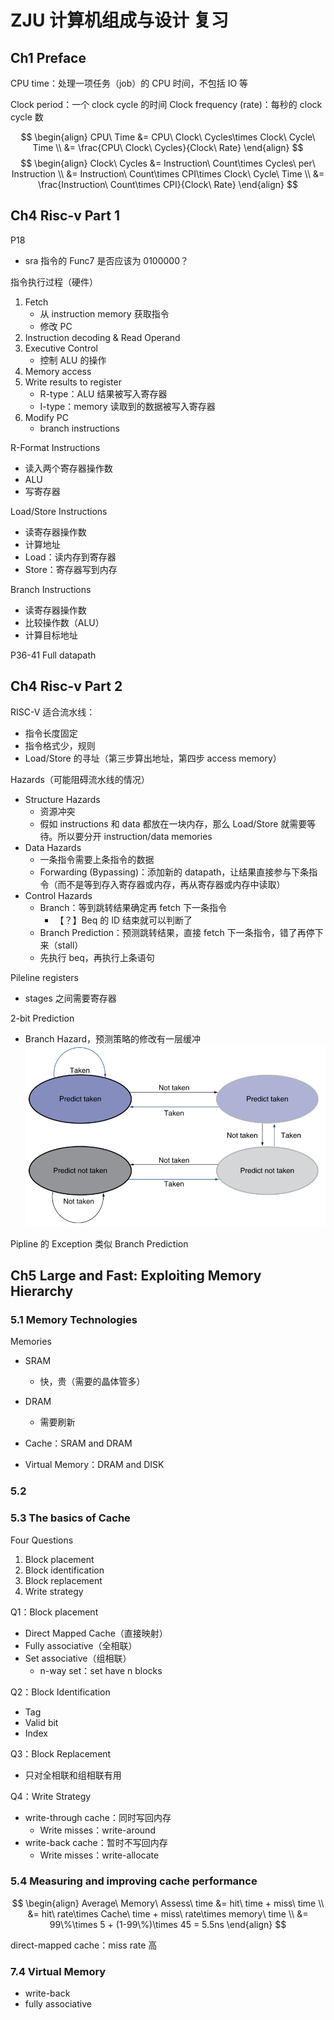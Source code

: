# ZJU 计算机组成与设计 复习


## Ch1 Preface
CPU time：处理一项任务（job）的 CPU 时间，不包括 IO 等

Clock period：一个 clock cycle 的时间
Clock frequency (rate)：每秒的 clock cycle 数

$$
\begin{align}
CPU\ Time &= CPU\ Clock\ Cycles\times Clock\ Cycle\ Time \\
&= \frac{CPU\ Clock\ Cycles}{Clock\ Rate}
\end{align}
$$
$$
\begin{align}
Clock\ Cycles &= Instruction\ Count\times Cycles\ per\ Instruction \\
&= Instruction\ Count\times CPI\times Clock\ Cycle\ Time \\
&= \frac{Instruction\ Count\times CPI}{Clock\ Rate}
\end{align}
$$

## Ch4 Risc-v Part 1
P18
* sra 指令的 Func7 是否应该为 0100000？

指令执行过程（硬件）
1. Fetch
	- 从 instruction memory 获取指令
	- 修改 PC
2. Instruction decoding & Read Operand
3. Executive Control
	- 控制 ALU 的操作
4. Memory access
5. Write results to register
	- R-type：ALU 结果被写入寄存器
	- I-type：memory 读取到的数据被写入寄存器
6. Modify PC
	- branch instructions

R-Format Instructions
* 读入两个寄存器操作数
* ALU
* 写寄存器

Load/Store Instructions
* 读寄存器操作数
* 计算地址
* Load：读内存到寄存器
* Store：寄存器写到内存

Branch Instructions
* 读寄存器操作数
* 比较操作数（ALU）
* 计算目标地址

P36-41 Full datapath

## Ch4 Risc-v Part 2
RISC-V 适合流水线：
* 指令长度固定
* 指令格式少，规则
* Load/Store 的寻址（第三步算出地址，第四步 access memory）

Hazards（可能阻碍流水线的情况）
* Structure Hazards
	- 资源冲突
	- 假如 instructions 和 data 都放在一块内存，那么 Load/Store 就需要等待。所以要分开 instruction/data memories
* Data Hazards
	- 一条指令需要上条指令的数据
	- Forwarding (Bypassing)：添加新的 datapath，让结果直接参与下条指令（而不是等到存入寄存器或内存，再从寄存器或内存中读取）
* Control Hazards
	- Branch：等到跳转结果确定再 fetch 下一条指令
		+ 【？】Beq 的 ID 结束就可以判断了
	- Branch Prediction：预测跳转结果，直接 fetch 下一条指令，错了再停下来（stall）
	- 先执行 beq，再执行上条语句

Pileline registers
* stages 之间需要寄存器

2-bit Prediction
* Branch Hazard，预测策略的修改有一层缓冲
![](../../../img/2022-06-13_15-09-19_2BitPredictionOnBranchHazards.png)

Pipline 的 Exception 类似 Branch Prediction

## Ch5 Large and Fast: Exploiting Memory Hierarchy
### 5.1 Memory Technologies
Memories
* SRAM
	- 快，贵（需要的晶体管多）
* DRAM
	- 需要刷新

* Cache：SRAM and DRAM
* Virtual Memory：DRAM and DISK

### 5.2
### 5.3 The basics of Cache
Four Questions
1. Block placement
2. Block identification
3. Block replacement
4. Write strategy

Q1：Block placement
* Direct Mapped Cache（直接映射）
* Fully associative（全相联）
* Set associative（组相联）
	- n-way set：set have n blocks

Q2：Block Identification
* Tag
* Valid bit
* Index

Q3：Block Replacement
* 只对全相联和组相联有用

Q4：Write Strategy
* write-through cache：同时写回内存
	- Write misses：write-around
* write-back cache：暂时不写回内存
	- Write misses：write-allocate

### 5.4 Measuring and improving cache performance
$$
\begin{align}
Average\ Memory\ Assess\ time &= hit\ time + miss\ time \\
&= hit\ rate\times Cache\ time + miss\ rate\times memory\ time \\
&= 99\%\times 5 + (1-99\%)\times 45 = 5.5ns
\end{align}
$$

direct-mapped cache：miss rate 高

### 7.4 Virtual Memory
* write-back
* fully associative
